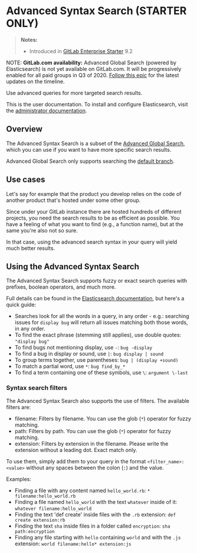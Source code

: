 # Advanced Syntax Search **(STARTER ONLY)**

> **Notes:**
>
> - Introduced in [GitLab Enterprise Starter](https://about.gitlab.com/pricing/) 9.2

NOTE: **GitLab.com availability:**
Advanced Global Search (powered by Elasticsearch) is not yet available on GitLab.com.
It will be progressively enabled for all paid groups in Q3 of 2020.
[Follow this epic](https://gitlab.com/groups/gitlab-com/-/epics/649) for the latest updates on the timeline.

Use advanced queries for more targeted search results.

This is the user documentation. To install and configure Elasticsearch,
visit the [administrator documentation](../../integration/elasticsearch.md).

## Overview

The Advanced Syntax Search is a subset of the
[Advanced Global Search](advanced_global_search.md), which you can use if you
want to have more specific search results.

Advanced Global Search only supports searching the [default branch](../project/repository/branches/index.md#default-branch).

## Use cases

Let's say for example that the product you develop relies on the code of another
product that's hosted under some other group.

Since under your GitLab instance there are hosted hundreds of different projects,
you need the search results to be as efficient as possible. You have a feeling
of what you want to find (e.g., a function name), but at the same you're also
not so sure.

In that case, using the advanced search syntax in your query will yield much
better results.

## Using the Advanced Syntax Search

The Advanced Syntax Search supports fuzzy or exact search queries with prefixes,
boolean operators, and much more.

Full details can be found in the [Elasticsearch documentation](https://www.elastic.co/guide/en/elasticsearch/reference/5.3/query-dsl-simple-query-string-query.html#_simple_query_string_syntax), but
here's a quick guide:

- Searches look for all the words in a query, in any order - e.g.: searching
  issues for `display bug` will return all issues matching both those words, in any order.
- To find the exact phrase (stemming still applies), use double quotes: `"display bug"`
- To find bugs not mentioning display, use `-`: `bug -display`
- To find a bug in display or sound, use `|`: `bug display | sound`
- To group terms together, use parentheses: `bug | (display +sound)`
- To match a partial word, use `*`: `bug find_by_*`
- To find a term containing one of these symbols, use `\`: `argument \-last`

### Syntax search filters

The Advanced Syntax Search also supports the use of filters. The available filters are:

- filename: Filters by filename. You can use the glob (`*`) operator for fuzzy matching.
- path: Filters by path. You can use the glob (`*`) operator for fuzzy matching.
- extension: Filters by extension in the filename. Please write the extension without a leading dot. Exact match only.

To use them, simply add them to your query in the format `<filter_name>:<value>` without
 any spaces between the colon (`:`) and the value.

Examples:

- Finding a file with any content named `hello_world.rb`: `* filename:hello_world.rb`
- Finding a file named `hello_world` with the text `whatever` inside of it: `whatever filename:hello_world`
- Finding the text 'def create' inside files with the `.rb` extension: `def create extension:rb`
- Finding the text `sha` inside files in a folder called `encryption`: `sha path:encryption`
- Finding any file starting with `hello` containing `world` and with the `.js` extension: `world filename:hello* extension:js`
